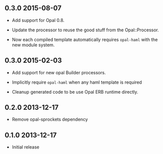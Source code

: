 ## 0.3.0 2015-08-07

*   Add support for Opal 0.8.

*   Update the processor to reuse the good stuff from the Opal::Processor.

*   Now each compiled template automatically requires `opal-haml` with the new module system.

## 0.3.0 2015-02-03

*   Add support for new opal Builder processors.

*   Implicitly require `opal-haml` when any haml template is required

*   Cleanup generated code to be use Opal ERB runtime directly.

## 0.2.0 2013-12-17

*   Remove opal-sprockets dependency

## 0.1.0 2013-12-17

*   Initial release
